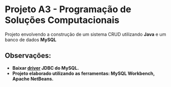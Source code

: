 # Projeto A3 - Programação de Soluções Computacionais

Projeto envolvendo a construção de um sistema CRUD utilizando **Java** e um banco de dados **MySQL**

## Observações:
- **Baixar [driver](https://dev.mysql.com/downloads/connector/j/) JDBC do MySQL.**
- **Projeto elaborado utilizando as ferramentas: MySQL Workbench, Apache NetBeans.** 
